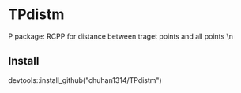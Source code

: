 # TPdistm
P package: RCPP for distance between traget points and all points \n
## Install
devtools::install_github("chuhan1314/TPdistm")
